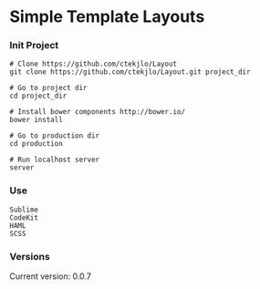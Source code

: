 Simple Template Layouts
====

### Init Project

	# Clone https://github.com/ctekjlo/Layout
	git clone https://github.com/ctekjlo/Layout.git project_dir

	# Go to project dir
	cd project_dir

	# Install bower components http://bower.io/
	bower install

	# Go to production dir
	cd production

	# Run localhost server
	server

### Use

	Sublime
	CodeKit
	HAML
	SCSS

### Versions

Current version: 0.0.7
